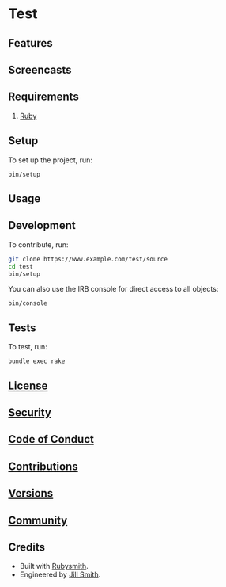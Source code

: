 # Test

<!-- Tocer[start]: Auto-generated, don't remove. -->
<!-- Tocer[finish]: Auto-generated, don't remove. -->

## Features

## Screencasts

## Requirements

1. [Ruby](https://www.ruby-lang.org)

## Setup

To set up the project, run:

    bin/setup

## Usage

## Development

To contribute, run:

``` bash
git clone https://www.example.com/test/source
cd test
bin/setup
```

You can also use the IRB console for direct access to all objects:

    bin/console

## Tests

To test, run:

    bundle exec rake

## [License](https://www.example.com/test/license)

## [Security](https://www.example.com/test/security)

## [Code of Conduct](https://www.example.com/test/code_of_conduct)

## [Contributions](https://www.example.com/test/contributions)

## [Versions](https://www.example.com/test/versions)

## [Community](https://www.example.com/test/community)

## Credits

- Built with [Rubysmith](https://www.alchemists.io/projects/rubysmith).
- Engineered by [Jill Smith](https://www.jillsmith.com).
